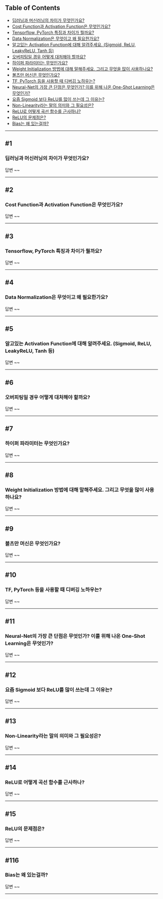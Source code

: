 ## Table of Contents

- [딥러닝과 머신러닝의 차이가 무엇인가요?](#1)
- [Cost Function과 Activation Function은 무엇인가요?](#2)
- [Tensorflow, PyTorch 특징과 차이가 뭘까요?](#3)
- [Data Normalization은 무엇이고 왜 필요한가요?](#4)
- [알고있는 Activation Function에 대해 알려주세요. (Sigmoid, ReLU, LeakyReLU, Tanh 등)](#5)
- [오버피팅일 경우 어떻게 대처해야 할까요?](#6)
- [하이퍼 파라미터는 무엇인가요?](#7)
- [Weight Initialization 방법에 대해 말해주세요. 그리고 무엇을 많이 사용하나요?](#8)
- [볼츠만 머신은 무엇인가요?](#9)
- [TF, PyTorch 등을 사용할 때 디버깅 노하우는?](#10)
- [Neural-Net의 가장 큰 단점은 무엇인가? 이를 위해 나온 One-Shot Learning은 무엇인가?](#11)
- [요즘 Sigmoid 보다 ReLU를 많이 쓰는데 그 이유는?](#12)
- [Non-Linearity라는 말의 의미와 그 필요성은?](#13)
- [ReLU로 어떻게 곡선 함수를 근사하나?](#14)
- [ReLU의 문제점은?](#15)
- [Bias는 왜 있는걸까?](#16)

---

## #1

### 딥러닝과 머신러닝의 차이가 무엇인가요?



답변  ~~

---

## #2

### Cost Function과 Activation Function은 무엇인가요?

답변 ~~

---

## #3

### Tensorflow, PyTorch 특징과 차이가 뭘까요?

답변 ~~

---

## #4

### Data Normalization은 무엇이고 왜 필요한가요?

답변 ~~

---

## #5

### 알고있는 Activation Function에 대해 알려주세요. (Sigmoid, ReLU, LeakyReLU, Tanh 등)



답변  ~~

---

## #6

### 오버피팅일 경우 어떻게 대처해야 할까요?

답변 ~~

---

## #7

### 하이퍼 파라미터는 무엇인가요?

답변 ~~

---

## #8

### Weight Initialization 방법에 대해 말해주세요. 그리고 무엇을 많이 사용하나요?

답변 ~~

---

## #9

### 볼츠만 머신은 무엇인가요?

답변 ~~

---

## #10

### TF, PyTorch 등을 사용할 때 디버깅 노하우는?

답변 ~~

---

## #11

### Neural-Net의 가장 큰 단점은 무엇인가? 이를 위해 나온 One-Shot Learning은 무엇인가?

답변 ~~

---
## #12

### 요즘 Sigmoid 보다 ReLU를 많이 쓰는데 그 이유는?

답변 ~~

---

## #13

### Non-Linearity라는 말의 의미와 그 필요성은?

답변 ~~

---

## #14

### ReLU로 어떻게 곡선 함수를 근사하나?

답변 ~~

---

## #15

### ReLU의 문제점은?

답변 ~~

---

## #116

### Bias는 왜 있는걸까?

답변 ~~

---


